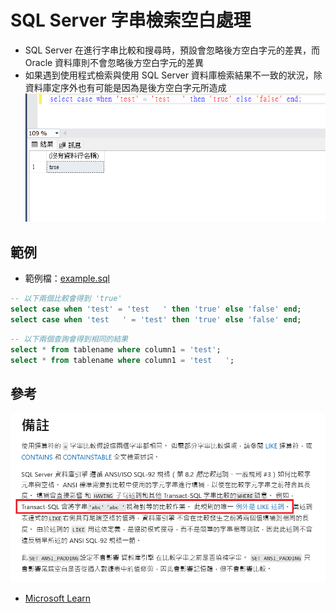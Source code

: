 # SQL Server 字串檢索空白處理

- SQL Server 在進行字串比較和搜尋時，預設會忽略後方空白字元的差異，而 Oracle 資料庫則不會忽略後方空白字元的差異
- 如果遇到使用程式檢索與使用 SQL Server 資料庫檢索結果不一致的狀況，除資料庫定序外也有可能是因為是後方空白字元所造成
![](01.png)

## 範例

- 範例檔：[example.sql](example.sql)

```sql
-- 以下兩個比較會得到 'true'
select case when 'test' = 'test   ' then 'true' else 'false' end;
select case when 'test   ' = 'test' then 'true' else 'false' end;
```

```sql
-- 以下兩個查詢會得到相同的結果
select * from tablename where column1 = 'test';
select * from tablename where column1 = 'test   ';
```

## 參考
![](02.png)
- [Microsoft Learn](https://learn.microsoft.com/zh-tw/sql/t-sql/language-elements/string-comparison-assignment?view=sql-server-ver16#remarks)